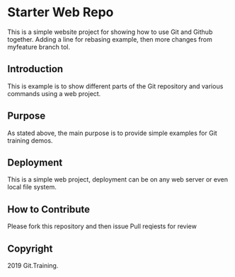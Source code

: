 # Starter Web Repo

This is a simple website project for showing how to use Git and Github together. Adding a line for rebasing example, then more changes from myfeature branch tol.

## Introduction

This is example is to show different parts of the Git repository and various commands using a web project.

## Purpose
 As stated above, the main purpose is to provide simple examples for Git training demos.

## Deployment
This is a simple web project, deployment can be on any web server or even local file system.
## How to Contribute
Please fork this repository and then issue Pull reqiests for review
## Copyright

2019 Git.Training.
